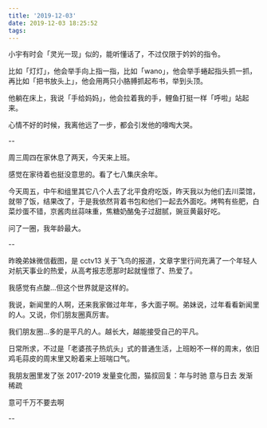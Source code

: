 ```yaml
---
title: '2019-12-03'
date: 2019-12-03 18:25:52
tags:
---
```


小宇有时会「灵光一现」似的，能听懂话了，不过仅限于妗妗的指令。

比如「灯灯」，他会举手向上指一指，比如「wano」，他会举手蜷起指头抓一抓，再比如「把书放头上」，他会用两只小胳膊抓起布书，举到头顶。

他躺在床上，我说「手给妈妈」，他会拉着我的手，鲤鱼打挺一样「呼啦」站起来。

心情不好的时候，我离他远了一步，都会引发他的嚎啕大哭。

--

周三周四在家休息了两天，今天来上班。

感觉在家待着也挺没意思的。看了七八集庆余年。

今天周五，中午和组里其它八个人去了北平食府吃饭，昨天我以为他们去川菜馆，就带了饭，结果改了，于是我依然背着书包和他们一起去外面吃。烤鸭有些肥，白菜炒蛋不错，京酱肉丝蒜味重，焦糖奶酪兔子过甜腻，豌豆黄最好吃。

问了一圈，我年龄最大。

--

昨晚弟妹微信截图，是 cctv13 关于飞鸟的报道，文章字里行间充满了一个年轻人对航天事业的热爱，从高考报志愿那时起就憧憬了、热爱了。

我感觉有点酸...但这个世界就是这样的。

我说，新闻里的人啊，还来我家做过年年，多大面子啊。弟妹说，过年看看新闻里的人。又说，你们朋友圈真厉害。

我们朋友圈...多的是平凡的人。越长大，越能接受自己的平凡。

日常所求，不过是「老婆孩子热炕头」式的普通生活，上班盼不一样的周末，依旧鸡毛蒜皮的周末里又盼着来上班喘口气。

我朋友圈里发了张 2017-2019 发量变化图，猫叔回复：年与时驰 意与日去 发渐稀疏

意可千万不要去啊

--




